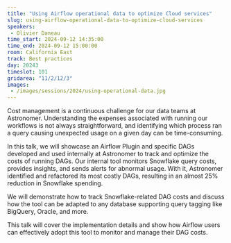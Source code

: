 ```yaml
---
title: "Using Airflow operational data to optimize Cloud services"
slug: using-airflow-operational-data-to-optimize-cloud-services
speakers:
 - Olivier Daneau
time_start: 2024-09-12 14:35:00
time_end: 2024-09-12 15:00:00
room: California East
track: Best practices
day: 20243
timeslot: 101
gridarea: "11/2/12/3"
images: 
 - /images/sessions/2024/using-operational-data.jpg
---
```


Cost management is a continuous challenge for our data teams at Astronomer. Understanding the expenses associated with running our workflows is not always straightforward, and identifying which process ran a query causing unexpected usage on a given day can be time-consuming.
 
In this talk, we will showcase an Airflow Plugin and specific DAGs developed and used internally at Astronomer to track and optimize the costs of running DAGs. Our internal tool monitors Snowflake query costs, provides insights, and sends alerts for abnormal usage. With it, Astronomer identified and refactored its most costly DAGs, resulting in an almost 25% reduction in Snowflake spending. 
 
We will demonstrate how to track Snowflake-related DAG costs and discuss how the tool can be adapted to any database supporting query tagging like BigQuery, Oracle, and more. 
 
This talk will cover the implementation details and show how Airflow users can effectively adopt this tool to monitor and manage their DAG costs.